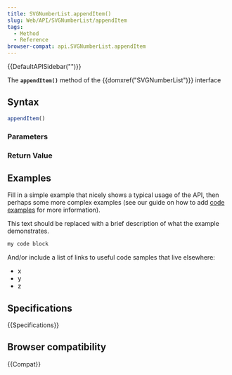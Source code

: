 ```yaml
---
title: SVGNumberList.appendItem()
slug: Web/API/SVGNumberList/appendItem
tags:
  - Method
  - Reference
browser-compat: api.SVGNumberList.appendItem
---
```

{{DefaultAPISidebar("")}}

The **`appendItem()`** method of the {{domxref("SVGNumberList")}} interface 

## Syntax

```js
appendItem()
```

### Parameters



### Return Value



## Examples

Fill in a simple example that nicely shows a typical usage of the API, then perhaps some more complex examples (see our guide on how to add [code examples](/en-US/docs/MDN/Contribute/Structures/Code_examples) for more information).

This text should be replaced with a brief description of what the example demonstrates.

```js
my code block
```

And/or include a list of links to useful code samples that live elsewhere:

*   x
*   y
*   z

## Specifications

{{Specifications}}

## Browser compatibility

{{Compat}}

